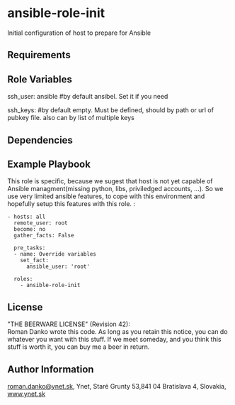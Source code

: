 ansible-role-init
=========

Initial configuration of host to prepare for Ansible 

Requirements
------------


Role Variables
--------------

ssh_user: ansible 	#by default ansibel. Set it if you need

ssh_keys: 		#by default empty. Must be defined, should by path or url of pubkey file. also can by list of multiple keys

Dependencies
------------


Example Playbook
----------------

This role is specific, because we sugest that host is not yet capable of Ansible managment(missing python, libs, priviledged accounts, ...). So we use very limited ansible features, to cope with this environment and hopefully setup this features with this role. :

	- hosts: all
	  remote_user: root
	  become: no
	  gather_facts: False
	
	  pre_tasks:
	  - name: Override variables
	    set_fact:
	      ansible_user: 'root' 
	
	  roles:
	    - ansible-role-init

License
-------

"THE BEERWARE LICENSE" (Revision 42):                                                                                                                                            
                                                                                                                                                                                 Roman Danko wrote this code. As long as you retain this notice, you can do whatever you want with this stuff. If we meet someday, and you think this stuff is worth it, you can buy me a beer in return.

Author Information
------------------

roman.danko@ynet.sk, Ynet, Staré Grunty 53,841 04 Bratislava 4, Slovakia, www.ynet.sk
